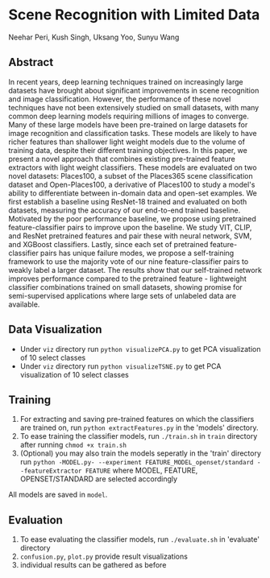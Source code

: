 # Scene Recognition with Limited Data

Neehar Peri, Kush Singh, Uksang Yoo, Sunyu Wang

## Abstract 
In recent years, deep learning techniques trained on increasingly large datasets have brought about significant improvements in scene recognition and image classification. However, the performance of these novel techniques have not been extensively studied on small datasets, with many common deep learning models requiring millions of images to converge. Many of these large models have been pre-trained on large datasets for image recognition and classification tasks. These models are likely to have richer features than shallower light weight models due to the volume of training data, despite their different training objectives. In this paper, we present a novel approach that combines existing pre-trained feature extractors with light weight classifiers. These models are evaluated on two novel datasets: Places100, a subset of the Places365 scene classification dataset and Open-Places100, a derivative of Places100 to study a model's ability to differentiate between in-domain data and open-set examples. We first establish a baseline using ResNet-18 trained and evaluated on both datasets, measuring the accuracy of our end-to-end trained baseline. Motivated by the poor performance baseline, we propose using pretrained feature-classifier pairs to improve upon the baseline. We study VIT, CLIP, and ResNet pretrained features and pair these with neural network, SVM, and XGBoost classifiers. Lastly, since each set of pretrained feature-classifier pairs has unique failure modes, we propose a self-training framework to use the majority vote of our nine feature-classifier pairs to weakly label a larger dataset. The results show that our self-trained network improves performance compared to the pretrained feature - lightweight classifier combinations trained on small datasets, showing promise for semi-supervised applications where large sets of unlabeled data are available. 



## Data Visualization
* Under `viz` directory run `python visualizePCA.py` to get PCA visualization of 10 select classes 
* Under `viz` directory run `python visualizeTSNE.py` to get PCA visualization of 10 select classes 

## Training
1. For extracting and saving pre-trained features on which the classifiers are trained on, run `python extractFeatures.py` in the 'models' directory.  
2. To ease training the classifier models, run `./train.sh` in `train` directory after running `chmod +x train.sh`
3. (Optional) you may also train the models seperatly in the 'train' directory run `python -MODEL.py- --experiment FEATURE_MODEL_openset/standard --featureExtractor FEATURE` where MODEL, FEATURE, OPENSET/STANDARD are selected accordingly

All models are saved in `model`.

## Evaluation
1. To ease evaluating the classifier models, run `./evaluate.sh` in 'evaluate' directory
2. `confusion.py`, `plot.py` provide result visualizations
3. individual results can be gathered as before
